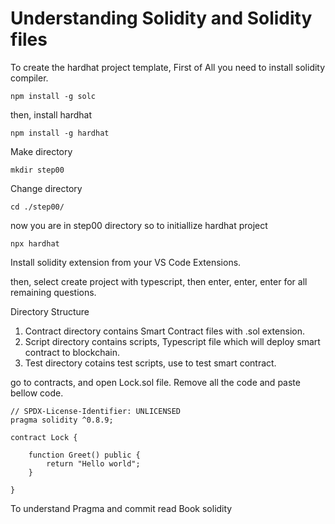 # Understanding Solidity and Solidity files

To create the hardhat project template, First of All you need to install solidity compiler.

```npm install -g solc```

then, install hardhat

```npm install -g hardhat  ```

Make directory 

```mkdir step00```

Change directory 

```cd ./step00/```

now you are in step00 directory so to initiallize hardhat project 

```npx hardhat ```

Install solidity extension from your VS Code Extensions.

then, select create project with typescript, then enter, enter, enter for all remaining questions.

Directory Structure

1. Contract directory contains Smart Contract files with .sol extension.
2. Script directory contains scripts, Typescript file which will deploy smart contract to blockchain.
3. Test directory cotains test scripts, use to test smart contract.

go to contracts, and open Lock.sol file. Remove all the code and paste bellow code.
```
// SPDX-License-Identifier: UNLICENSED
pragma solidity ^0.8.9;

contract Lock {

    function Greet() public {
        return "Hello world";
    }

}
```
To understand Pragma and commit read Book solidity
